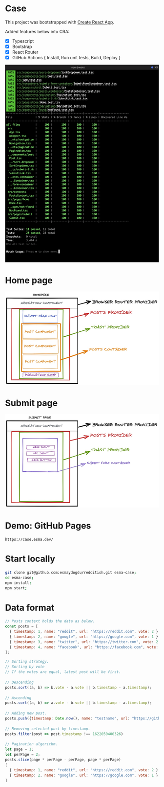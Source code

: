 # Case

This project was bootstrapped with [Create React App](https://github.com/facebook/create-react-app).

Added features below into CRA:

- [x] Typescript
- [x] Bootstrap
- [x] React Router
- [x] GitHub Actions { Install, Run unit tests, Build, Deploy }

![Test coverage](./test.png)

# Home page

![Home page](./homepage.jpg)

# Submit page

![Submit page](./submitpage.jpg)

# Demo: GitHub Pages

```
https://case.esma.dev/
```

# Start locally

```bash
git clone git@github.com:esmaydogdu/redditish.git esma-case;
cd esma-case;
npm install;
npm start;
```


# Data format

```javascript
// Posts context holds the data as below.
const posts = [
  { timestamp: 1, name: "reddit", url: "https://reddit.com", vote: 2 },
  { timestamp: 2, name: "google", url: "https://google.com", vote: 1 },
  { timestamp: 3, name: "twitter", url: "https://twitter.com", vote: 2 },
  { timestamp: 4, name: "facebook", url: "https://facebook.com", vote: -5 },
];
```

```javascript
// Sorting strategy.
// Sorting by vote
// If the votes are equal, latest post will be first.

// Descending
posts.sort((a, b) => b.vote - a.vote || b.timestamp - a.timestamp);

// Ascending
posts.sort((a, b) => a.vote - b.vote || b.timestamp - a.timestamp);

// Adding new post.
posts.push({timestamp: Date.now(), name: "testname", url: "https://github.com", vote: 0})

// Removing selected post by timestamp.
posts.filter(post => post.timestamp !== 1622050400326)

// Pagination algorithm.
let page = 1;
let perPage = 2;
posts.slice(page * perPage - perPage, page * perPage)
[ 
  { timestamp: 1, name: "reddit", url: "https://reddit.com", vote: 2 },
  { timestamp: 2, name: "google", url: "https://google.com", vote: 1 }
]
```
